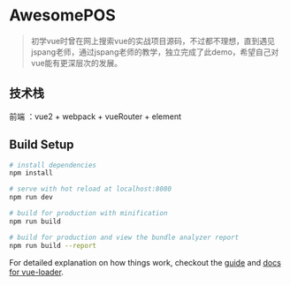 # AwesomePOS 

> 初学vue时曾在网上搜索vue的实战项目源码，不过都不理想，直到遇见jspang老师，通过jspang老师的教学，独立完成了此demo，希望自己对vue能有更深层次的发展。

## 技术栈
前端 ：vue2 + webpack + vueRouter + element

## Build Setup

``` bash
# install dependencies
npm install

# serve with hot reload at localhost:8080
npm run dev

# build for production with minification
npm run build

# build for production and view the bundle analyzer report
npm run build --report
```

For detailed explanation on how things work, checkout the [guide](http://vuejs-templates.github.io/webpack/) and [docs for vue-loader](http://vuejs.github.io/vue-loader).
